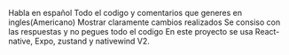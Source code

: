 Habla en español
Todo el codigo y comentarios que generes en ingles(Americano)
Mostrar claramente cambios realizados
Se consiso con las respuestas y no pegues todo el codigo
En este proyecto se usa React-native, Expo, zustand y nativewind V2.